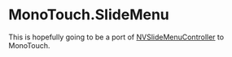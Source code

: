 MonoTouch.SlideMenu
===================

This is hopefully going to be a port of [NVSlideMenuController][0] to MonoTouch.

[0]: https://github.com/nverinaud/NVSlideMenuController
